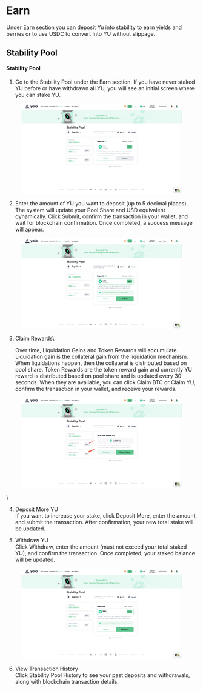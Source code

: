# Earn

Under Earn section you can deposit Yu into stability to earn yields and berries or to use USDC to convert Into YU without slippage.



## Stability Pool

#### Stability Pool

1. Go to the Stability Pool under the Earn section. If you have never staked YU before or have withdrawn all YU, you will see an initial screen where you can stake YU.



<figure><img src="../.gitbook/assets/image (170).png" alt=""><figcaption></figcaption></figure>

2. Enter the amount of YU you want to deposit (up to 5 decimal places). The system will update your Pool Share and USD equivalent dynamically. Click Submit, confirm the transaction in your wallet, and wait for blockchain confirmation. Once completed, a success message will appear.



<figure><img src="../.gitbook/assets/image (169).png" alt=""><figcaption></figcaption></figure>

3.  Claim Rewards\


    Over time, Liquidation Gains and Token Rewards will accumulate. Liquidation gain is the collateral gain from the liquidation mechanism. When liquidations happen, then the collateral is distributed based on pool share. Token Rewards are the token reward gain and currently YU reward is distributed based on pool share and is updated every 30 seconds. When they are available, you can click Claim BTC or Claim YU, confirm the transaction in your wallet, and receive your rewards.

<figure><img src="../.gitbook/assets/image (171).png" alt=""><figcaption></figcaption></figure>

\


4. Deposit More YU\
   If you want to increase your stake, click Deposit More, enter the amount, and submit the transaction. After confirmation, your new total stake will be updated.



5. Withdraw YU\
   Click Withdraw, enter the amount (must not exceed your total staked YU), and confirm the transaction. Once completed, your staked balance will be updated.



<figure><img src="../.gitbook/assets/image (172).png" alt=""><figcaption></figcaption></figure>

6. View Transaction History\
   Click Stability Pool History to see your past deposits and withdrawals, along with blockchain transaction details.
